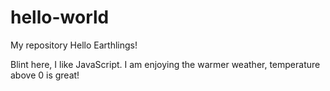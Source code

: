 # hello-world
My repository
Hello Earthlings!

Blint here, I like JavaScript.
I am enjoying the warmer weather, temperature above 0 is great!
